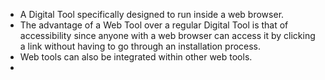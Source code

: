 - A Digital Tool specifically designed to run inside a web browser.
- The advantage of a Web Tool over a regular Digital Tool is that of accessibility since anyone with a web browser can access it by clicking a link without having to go through an installation process.
- Web tools can also be integrated within other web tools.
-